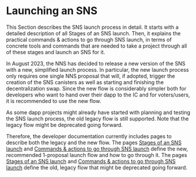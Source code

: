 # Launching an SNS

This Section describes the SNS launch process in detail.
It starts with a detailed description of all Stages of an SNS launch.
Then, it explains the practical commands & actions to go through SNS launch, in terms of concrete tools and commands that are needed to take a project through all of these stages and launch an SNS for it.

In August 2023, the NNS has decided to release a new version of the SNS with a new, simplified launch process. In particular, the new launch process only requires one single NNS proposal that will, if adopted, trigger the creation of the SNS canisters as well as starting and finishing the decentralization swap. Since the new flow is considerably simpler both for developers who want to hand over their dapp to the IC and for voters/users, it is recommended to use the new flow.

As some dapp projects might already have started with planning and testing the SNS launch process, the old legacy flow is still supported. Note that the legacy flow might be deprecated going forward.

Therefore, the developer documentation currently includes pages to describe both the legacy and the new flow.
The pages [Stages of an SNS launch](./launch-summary-1proposal.md) and [Commands & actions to go through SNS launch](./launch-steps-1proposal.md) define the new, recommended 1-proposal launch flow and how to go through it.
The pages [Stages of an SNS launch](./launch-summary.md) and [Commands & actions to go through SNS launch](./launch-steps.md) define the old, legacy flow that might be deprecated going forward.